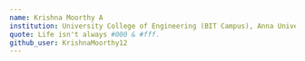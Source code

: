 ```yaml
---
name: Krishna Moorthy A 
institution: University College of Engineering (BIT Campus), Anna Univerisity, Tiruchirappalli, India
quote: Life isn't always #000 & #fff. 
github_user: KrishnaMoorthy12
---
```

